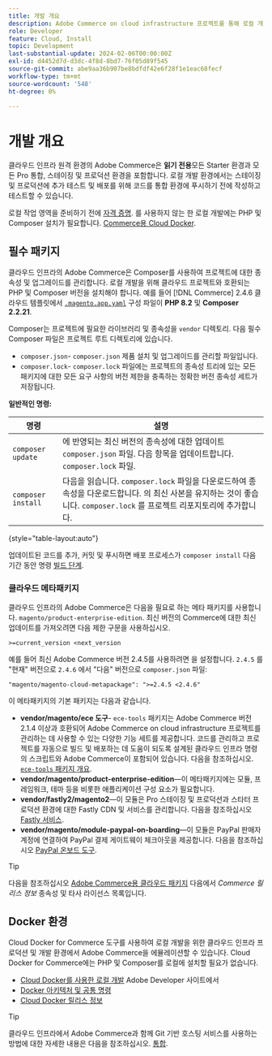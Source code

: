 ```yaml
---
title: 개발 개요
description: Adobe Commerce on cloud infrastructure 프로젝트를 통해 로컬 개발을 준비합니다.
role: Developer
feature: Cloud, Install
topic: Development
last-substantial-update: 2024-02-06T00:00:00Z
exl-id: d4452d7d-d3dc-4f8d-8bd7-76f05d89f545
source-git-commit: abe9aa36b907be8bdfdf42e6f28f1e1eac68fecf
workflow-type: tm+mt
source-wordcount: '548'
ht-degree: 0%

---
```


# 개발 개요

클라우드 인프라 원격 환경의 Adobe Commerce은 **읽기 전용**&#x200B;모든 Starter 환경과 모든 Pro 통합, 스테이징 및 프로덕션 환경을 포함합니다. 로컬 개발 환경에서는 스테이징 및 프로덕션에 추가 테스트 및 배포를 위해 코드를 통합 환경에 푸시하기 전에 작성하고 테스트할 수 있습니다.

로컬 작업 영역을 준비하기 전에 [자격 증명](../../get-started/prepare-workspace.md). 를 사용하지 않는 한 로컬 개발에는 PHP 및 Composer 설치가 필요합니다. [Commerce용 Cloud Docker](#docker-environment).

## 필수 패키지

클라우드 인프라의 Adobe Commerce은 Composer를 사용하여 프로젝트에 대한 종속성 및 업그레이드를 관리합니다. 로컬 개발을 위해 클라우드 프로젝트와 호환되는 PHP 및 Composer 버전을 설치해야 합니다. 예를 들어 [!DNL Commerce] 2.4.6 클라우드 템플릿에서 [`.magento.app.yaml`](https://github.com/magento/magento-cloud/blob/2.4.6/.magento.app.yaml) 구성 파일이 **PHP 8.2** 및 **Composer 2.2.21**.

Composer는 프로젝트에 필요한 라이브러리 및 종속성을 `vendor` 디렉토리. 다음 필수 Composer 파일은 프로젝트 루트 디렉토리에 있습니다.

- `composer.json`- `composer.json` 제품 설치 및 업그레이드를 관리할 파일입니다.
- `composer.lock`- `composer.lock` 파일에는 프로젝트의 종속성 트리에 있는 모든 패키지에 대한 모든 요구 사항의 버전 제한을 충족하는 정확한 버전 종속성 세트가 저장됩니다.

**일반적인 명령:**

| 명령 | 설명 |
|--------------------|----------------------------------------------------------------------------------------------------------------------------------------------------------|
| `composer update` | 에 반영되는 최신 버전의 종속성에 대한 업데이트 `composer.json` 파일. 다음 항목을 업데이트합니다. `composer.lock` 파일. |
| `composer install` | 다음을 읽습니다. `composer.lock` 파일을 다운로드하여 종속성을 다운로드합니다. 의 최신 사본을 유지하는 것이 좋습니다. `composer.lock` 를 프로젝트 리포지토리에 추가합니다. |

{style="table-layout:auto"}

업데이트된 코드를 추가, 커밋 및 푸시하면 배포 프로세스가 `composer install` 다음 기간 동안 명령 [빌드 단계](../deploy/process.md#build-phase-build-phase).

### 클라우드 메타패키지

클라우드 인프라의 Adobe Commerce은 다음을 필요로 하는 메타 패키지를 사용합니다. `magento/product-enterprise-edition`. 최신 버전의 Commerce에 대한 최신 업데이트를 가져오려면 다음 제한 구문을 사용하십시오.

```text
>=current_version <next_version
```

예를 들어 최신 Adobe Commerce 버전 2.4.5를 사용하려면 을 설정합니다. `2.4.5` 를 &quot;현재&quot; 버전으로 `2.4.6` 에서 &quot;다음&quot; 버전으로 `composer.json` 파일:

```text
"magento/magento-cloud-metapackage": ">=2.4.5 <2.4.6"
```

이 메타패키지의 기본 패키지는 다음과 같습니다.

- **vendor/magento/ece 도구**- `ece-tools` 패키지는 Adobe Commerce 버전 2.1.4 이상과 호환되어 Adobe Commerce on cloud infrastructure 프로젝트를 관리하는 데 사용할 수 있는 다양한 기능 세트를 제공합니다. 코드를 관리하고 프로젝트를 자동으로 빌드 및 배포하는 데 도움이 되도록 설계된 클라우드 인프라 명령의 스크립트와 Adobe Commerce이 포함되어 있습니다. 다음을 참조하십시오. [`ece-tools` 패키지 개요](../dev-tools/package-overview.md).
- **vendor/magento/product-enterprise-edition**—이 메타패키지에는 모듈, 프레임워크, 테마 등을 비롯한 애플리케이션 구성 요소가 필요합니다.
- **vendor/fastly2/magento2**—이 모듈은 Pro 스테이징 및 프로덕션과 스타터 프로덕션 환경에 대한 Fastly CDN 및 서비스를 관리합니다. 다음을 참조하십시오 [Fastly 서비스](/help/cloud-guide/cdn/fastly.md#fastly-cdn-module-for-magento-2).
- **vendor/magento/module-paypal-on-boarding**—이 모듈은 PayPal 판매자 계정에 연결하여 PayPal 결제 게이트웨이 체크아웃을 제공합니다. 다음을 참조하십시오 [PayPal 온보드 도구](../store/paypal.md).

>[!TIP]
>
>다음을 참조하십시오 [Adobe Commerce용 클라우드 패키지](/help/cloud-guide/release-notes/cloud-packages.md) 다음에서 _Commerce 릴리스 정보_ 종속성 및 타사 라이선스 목록입니다.

## Docker 환경

Cloud Docker for Commerce 도구를 사용하여 로컬 개발을 위한 클라우드 인프라 프로덕션 및 개발 환경에서 Adobe Commerce을 에뮬레이션할 수 있습니다. Cloud Docker for Commerce에는 PHP 및 Composer를 로컬에 설치할 필요가 없습니다.

- [Cloud Docker를 사용한 로컬 개발](https://developer.adobe.com/commerce/cloud-tools/docker/setup/) Adobe Developer 사이트에서
- [Docker 아키텍처 및 공통 명령](../dev-tools/cloud-docker.md)
- [Cloud Docker 릴리스 정보](../release-notes/cloud-docker.md)

>[!TIP]
>
>클라우드 인프라에서 Adobe Commerce과 함께 Git 기반 호스팅 서비스를 사용하는 방법에 대한 자세한 내용은 다음을 참조하십시오. [통합](../integrations/overview.md).
